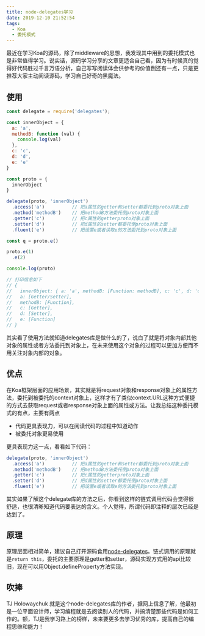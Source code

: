```yaml
---
title: node-delegates学习
date: 2019-12-10 21:52:54
tags:
  - Koa
  - 委托模式
---
```

最近在学习Koa的源码，除了middleware的思想，我发现其中用到的委托模式也是非常值得学习。说实话，源码学习分享的文章更适合自己看，因为有时候真的觉得好代码胜过千言万语分析，自己写写阅读体会供参考的价值倒还有一点，只是更推荐大家主动阅读源码，学习自己好奇的黑魔法。

## 使用
```javascript
const delegate = require('delegates');

const innerObject = {
  a: 'a',
  methodB: function (val) {
    console.log(val)
  },
  c: 'c',
  d: 'd',
  e: 'e'
}

const proto = {
  innerObject
}

delegate(proto, 'innerObject')
  .access('a')          // 把a属性的getter和setter都委托到proto对象上面
  .method('methodB')    // 把methodB方法委托倒proto对象上面
  .getter('c')          // 把c属性的getterproto对象上面
  .setter('d')          // 把d属性的setter都委托倒proto对象上面
  .fluent('e')          // 把设置e或者读取e的方法委托到proto对象上面

const q = proto.e()

proto.e(1)
  .e(2)

console.log(proto)

// 打印信息如下
// {
//   innerObject: { a: 'a', methodB: [Function: methodB], c: 'c', d: 'd', e: 2 },
//   a: [Getter/Setter],
//   methodB: [Function],
//   c: [Getter],
//   d: [Setter],
//   e: [Function]
// }
```

其实看了使用方法就知道delegates库是做什么的了，说白了就是将对象内部其他对象的属性或者方法委托到对象上，在未来使用这个对象的过程可以更加方便而不用关注对象内部的对象。

## 优点
在Koa框架层面的应用场景，其实就是将request对象和response对象上的属性方法，委托到被委托的context对象上，这样才有了类似context.URL这种方式便捷的方式去获取request或者response对象上面的属性或方法。让我总结这种委托模式的有点，主要有两点
- 代码更具表现力，可以在阅读代码的过程中知道动作
- 被委托对象更易使用

更具表现力这一点，看看如下代码：
```javascript
delegate(proto, 'innerObject')
  .access('a')          // 把a属性的getter和setter都委托到proto对象上面
  .method('methodB')    // 把methodB方法委托倒proto对象上面
  .getter('c')          // 把c属性的getterproto对象上面
  .setter('d')          // 把d属性的setter都委托倒proto对象上面
  .fluent('e')          // 把设置e或者读取e的方法委托到proto对象上面
```
其实如果了解这个delegate库的方法之后，你看到这样的链式调用代码会觉得很舒适，也很清晰知道代码要表达的含义。个人觉得，所谓代码即注释的层次已经是达到了。

## 原理
原理层面相对简单，建议自己打开源码食用[node-delegates](https://github.com/tj/node-delegates/blob/master/index.js)。链式调用的原理就是```return this```，委托的主要原理是getter和setter，源码实现方式用的api比较旧，现在可以用Object.defineProperty方法实现。

## 吹捧
TJ Holowaychuk 就是这个node-delegates库的作者，据网上信息了解，他最初是一位平面设计师，学习编程就是去阅读别人的代码，并搞清楚那些代码是如何工作的。额，TJ是我学习路上的榜样，未来要更多去学习优秀的库，提高自己的编程思维和能力！